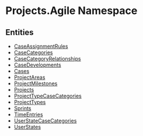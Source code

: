 ﻿---
uid: Projects.Agile
---
# Projects.Agile Namespace

## Entities
- [CaseAssignmentRules](Projects.Agile.CaseAssignmentRules.md)  
- [CaseCategories](Projects.Agile.CaseCategories.md)  
- [CaseCategoryRelationships](Projects.Agile.CaseCategoryRelationships.md)  
- [CaseDevelopments](Projects.Agile.CaseDevelopments.md)  
- [Cases](Projects.Agile.Cases.md)  
- [ProjectAreas](Projects.Agile.ProjectAreas.md)  
- [ProjectMilestones](Projects.Agile.ProjectMilestones.md)  
- [Projects](Projects.Agile.Projects.md)  
- [ProjectTypeCaseCategories](Projects.Agile.ProjectTypeCaseCategories.md)  
- [ProjectTypes](Projects.Agile.ProjectTypes.md)  
- [Sprints](Projects.Agile.Sprints.md)  
- [TimeEntries](Projects.Agile.TimeEntries.md)  
- [UserStateCaseCategories](Projects.Agile.UserStateCaseCategories.md)  
- [UserStates](Projects.Agile.UserStates.md)  

